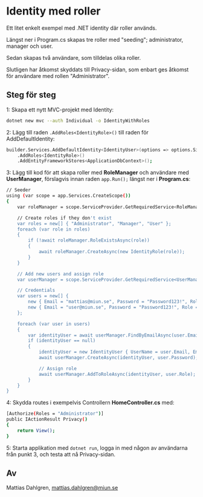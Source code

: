 # Identity med roller
Ett litet enkelt exempel med .NET identity där roller används.

Längst ner i Program.cs skapas tre roller med "seeding"; administrator, manager och user.

Sedan skapas två användare, som tilldelas olika roller.

Slutligen har åtkomst skyddats till Privacy-sidan, som enbart ges åtkomst för användare med rollen "Administrator".

## Steg för steg
1: Skapa ett nytt MVC-projekt med Identity:
```bash
dotnet new mvc --auth Individual -o IdentityWithRoles
```
2: Lägg till raden `.AddRoles<IdentityRole>()` till raden för AddDefaultIdentity:
```bash
builder.Services.AddDefaultIdentity<IdentityUser>(options => options.SignIn.RequireConfirmedAccount = false)
    .AddRoles<IdentityRole>()
    .AddEntityFrameworkStores<ApplicationDbContext>();
```
3: Lägg till kod för att skapa roller med **RoleManager** och användare med **UserManager**, förslagvis innan raden `app.Run();` längst ner i **Program.cs**:
```bash
// Seeder
using (var scope = app.Services.CreateScope())
{
    var roleManager = scope.ServiceProvider.GetRequiredService<RoleManager<IdentityRole>>();

    // Create roles if they don't exist
    var roles = new[] { "Administrator", "Manager", "User" };
    foreach (var role in roles)
    {
        if (!await roleManager.RoleExistsAsync(role))
        {
            await roleManager.CreateAsync(new IdentityRole(role));
        }
    }

    // Add new users and assign role
    var userManager = scope.ServiceProvider.GetRequiredService<UserManager<IdentityUser>>();

    // Credentials
    var users = new[] {
        new { Email = "mattias@miun.se", Password = "Password123!", Role = "Administrator" },
        new { Email = "user@miun.se", Password = "Password123!", Role = "User" }
    };

    foreach (var user in users)
    {
        var identityUser = await userManager.FindByEmailAsync(user.Email);
        if (identityUser == null)
        {
            identityUser = new IdentityUser { UserName = user.Email, Email = user.Email };
            await userManager.CreateAsync(identityUser, user.Password);

            // Assign role
            await userManager.AddToRoleAsync(identityUser, user.Role);
        }
    }
}
```

4: Skydda routes i exempelvis Controllern **HomeController.cs** med:
```bash
[Authorize(Roles = "Administrator")]
public IActionResult Privacy()
{
    return View();
}
```

5: Starta applikation med `dotnet run`, logga in med någon av användarna från punkt 3, och testa att nå Privacy-sidan.

## Av
Mattias Dahlgren, mattias.dahlgren@miun.se